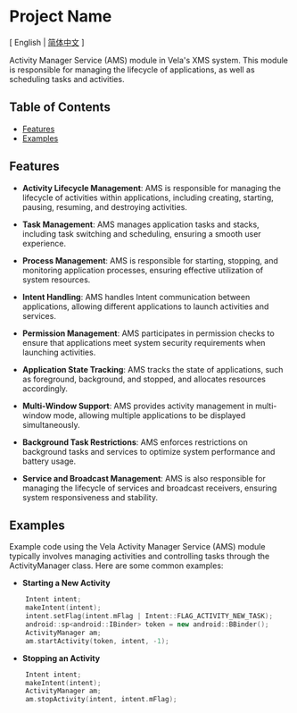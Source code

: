 # Project Name

\[ English | [简体中文](READEME_zh_cn.md) \]

Activity Manager Service (AMS) module in Vela's XMS system. This module is responsible for managing the lifecycle of applications, as well as scheduling tasks and activities.

## Table of Contents

- [Features](#features)
- [Examples](#examples)

## Features

- **Activity Lifecycle Management**: AMS is responsible for managing the lifecycle of activities within applications, including creating, starting, pausing, resuming, and destroying activities.

- **Task Management**: AMS manages application tasks and stacks, including task switching and scheduling, ensuring a smooth user experience.

- **Process Management**: AMS is responsible for starting, stopping, and monitoring application processes, ensuring effective utilization of system resources.

- **Intent Handling**: AMS handles Intent communication between applications, allowing different applications to launch activities and services.

- **Permission Management**: AMS participates in permission checks to ensure that applications meet system security requirements when launching activities.

- **Application State Tracking**: AMS tracks the state of applications, such as foreground, background, and stopped, and allocates resources accordingly.

- **Multi-Window Support**: AMS provides activity management in multi-window mode, allowing multiple applications to be displayed simultaneously.

- **Background Task Restrictions**: AMS enforces restrictions on background tasks and services to optimize system performance and battery usage.

- **Service and Broadcast Management**: AMS is also responsible for managing the lifecycle of services and broadcast receivers, ensuring system responsiveness and stability.


## Examples

Example code using the Vela Activity Manager Service (AMS) module typically involves managing activities and controlling tasks through the ActivityManager class. Here are some common examples:

- **Starting a New Activity**

```c++
    Intent intent;
    makeIntent(intent);
    intent.setFlag(intent.mFlag | Intent::FLAG_ACTIVITY_NEW_TASK);
    android::sp<android::IBinder> token = new android::BBinder();
    ActivityManager am;
    am.startActivity(token, intent, -1);
```

- **Stopping an Activity**

```c++
    Intent intent;
    makeIntent(intent);
    ActivityManager am;
    am.stopActivity(intent, intent.mFlag);
```